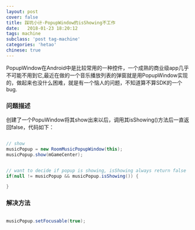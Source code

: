 ```yaml
---
layout: post
cover: false
title: 踩坑小计-PopupWindow的isShowing不工作
date:   2018-01-23 18:20:12
tags: machine
subclass: 'post tag-machine'
categories: 'hetao'
chinese: true
---
```


PopupWindow在Android中是比较常用的一种控件，一个成熟的商业级app几乎不可能不用到它,最近在做的一个音乐播放列表的弹窗就是用PopupWindow实现的，做起来也没什么困难，就是有一个恼人的问题，不知道算不算SDK的一个bug.


### 问题描述

创建了一个PopuWindow将其show出来以后，调用其isShowing()方法后一直返回false，代码如下：

```java

// show
musicPopup = new RoomMusicPopupWindow(this);
musicPopup.show(mGameCenter);


// want to decide if popup is showing, isShowing always return false
if(null != musicPopup && musicPopup.isShowing()) {

}

```

### 解决方法

```java

musicPopup.setFocusable(true);

```

